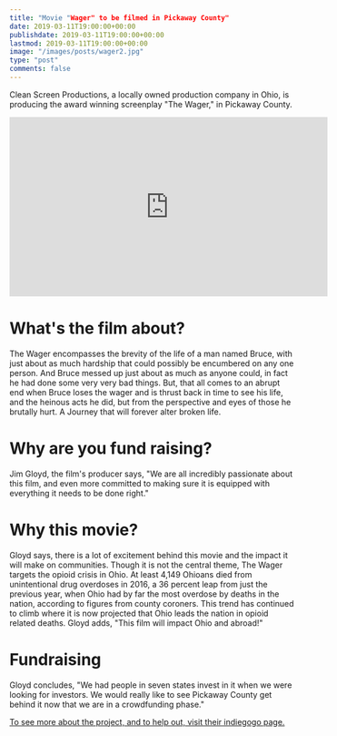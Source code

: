 ```yaml
---
title: "Movie "Wager" to be filmed in Pickaway County"
date: 2019-03-11T19:00:00+00:00
publishdate: 2019-03-11T19:00:00+00:00
lastmod: 2019-03-11T19:00:00+00:00
image: "/images/posts/wager2.jpg"
type: "post"
comments: false
---
```

Clean Screen Productions, a locally owned production company in Ohio, is producing the award winning screenplay "The Wager," in Pickaway County.

<iframe width="560" height="315" src="https://www.youtube.com/embed/PONEUNXWOcs" frameborder="0" allow="accelerometer; autoplay; encrypted-media; gyroscope; picture-in-picture" allowfullscreen></iframe>

# What's the film about?
The Wager encompasses the brevity of the life of a man named Bruce, with just about as much hardship that could possibly be encumbered on any one person. And Bruce messed up just about as much as anyone could, in fact he had done some very very bad things. But, that all comes to an abrupt end when Bruce loses the wager and is thrust back in time to see his life, and the heinous acts he did,  but from the perspective and eyes of those he brutally hurt. A Journey that will forever alter broken life.

# Why are you fund raising?
Jim Gloyd, the film's producer says, "We are all incredibly passionate about this film, and even more committed to making sure it is equipped with everything it needs to be done right."

# Why this movie?
Gloyd says, there is a lot of excitement behind this movie and the impact it will make on communities. Though it is not the central theme, The Wager targets the opioid crisis in Ohio. At least 4,149 Ohioans died from unintentional drug overdoses in 2016, a 36 percent leap from just the previous year, when Ohio had by far the most overdose by deaths in the nation, according to figures from county coroners. This trend has continued to climb where it is now projected that Ohio leads the nation in opioid related deaths. Gloyd adds, "This film will impact Ohio and abroad!"

# Fundraising
Gloyd concludes, "We had people in seven states invest in it when we were looking for investors. We would really like to see Pickaway County get behind it now that we are in a crowdfunding phase."

[To see more about the project, and to help out, visit their indiegogo page.](https://www.indiegogo.com/projects/the-wager#/)

